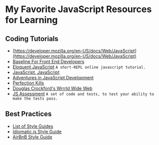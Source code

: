 # My Favorite JavaScript Resources for Learning

## Coding Tutorials 
- [https://developer.mozilla.org/en-US/docs/Web/JavaScript](https://developer.mozilla.org/en-US/docs/Web/JavaScript)
- [Baseline For Front End Developers](http://rmurphey.com/blog/2012/04/12/a-baseline-for-front-end-developers/)
- [Eloquent JavaScript](http://eloquentjavascript.net/)
	```A short-REPL online javascript tutorial.```
- [JavaScript, JavaScript](http://javascriptweblog.wordpress.com/)
- [Adventures in JavaScript Development](http://rmurphey.com/)
- [Perfection Kills](http://perfectionkills.com/)
- [Douglas Crockford's Wrrrld Wide Web](http://www.crockford.com)
- [JS Assessment](https://github.com/rmurphey/js-assessment)
	```A set of code and tests, to test your ability to make the tests pass.```

## Best Practices

- [List of Style Guides](http://addyosmani.com/blog/javascript-style-guides-and-beautifiers/)
- [Idiomatic.js Style Guide](https://github.com/rwaldron/idiomatic.js)
- [AirBnB Style Guide](https://github.com/airbnb/javascript)